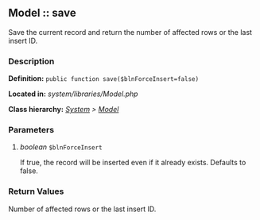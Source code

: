 
Model :: save
-------------------------------------------

Save the current record and return the number of affected rows or the last insert ID.


### Description ###

**Definition:** `public function save($blnForceInsert=false)`

**Located in:** *system/libraries/Model.php*

**Class hierarchy:** *[System](../System.md) > [Model](../Model.md)*


### Parameters ###

1. *boolean* `$blnForceInsert`

	If true, the record will be inserted even if it already exists. Defaults to false.


### Return Values ###

Number of affected rows or the last insert ID.

